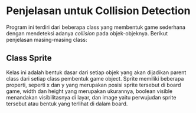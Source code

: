 # Penjelasan untuk Collision Detection
Program ini terdiri dari beberapa class yang membentuk game sederhana dengan mendeteksi adanya *collision* pada objek-objeknya.
Berikut penjelasan masing-masing class:
## Class Sprite
Kelas ini adalah bentuk dasar dari setiap objek yang akan dijadikan parent class dari setiap class pembentuk game object. Sprite memiliki beberapa properti, seperti x dan y yang merupakan posisi sprite tersebut di board game, width dan height yang merupakan ukurannya, boolean visible menandakan visibilitasnya di layar, dan image yaitu perwujudan sprite tersebut atau bentuk yang terlihat di dalam board.
